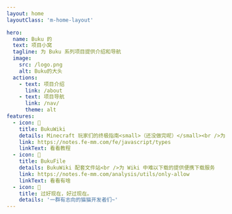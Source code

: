 ```yaml
---
layout: home
layoutClass: 'm-home-layout'

hero:
  name: Buku 的
  text: 项目小窝
  tagline: 为 Buku 系列项目提供介绍和导航
  image:
    src: /logo.png
    alt: Buku的大头
  actions:
    - text: 项目介绍
      link: /about
    - text: 项目导航
      link: /nav/
      theme: alt
features:
  - icon: 📖
    title: BukuWiki
    details: Minecraft 玩家们的终极指南<small>（还没做完呢）</small><br />为国内玩家提供一站式教程
    link: https://notes.fe-mm.com/fe/javascript/types
    linkText: 看看教程
  - icon: 📂
    title: BukuFile
    details: BukuWiki 配套文件站<br />为 Wiki 中难以下载的提供便携下载服务
    link: https://notes.fe-mm.com/analysis/utils/only-allow
    linkText: 看看有啥
  - icon: 💯
    title: 过好现在，好过现在。
    details: '一群有志向的猫猫开发者们~'
---
```

